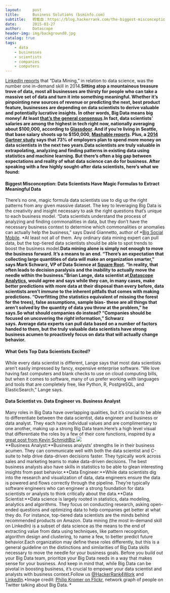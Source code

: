 ```yaml
---
layout:     post
title:      Business Solutions (bsminfo.com)
subtitle:   转载自：https://blog.hackerrank.com/the-biggest-misconception-about-data-scientists/
date:       2015-03-27
author:     Datascope
header-img: img/background0.jpg
catalog: true
tags:
    - data
    - businesses
    - scientists
    - companies
    - computers
---
```


[LinkedIn reports](http://blog.linkedin.com/2014/12/17/the-25-hottest-skills-that-got-people-hired-in-2014) that “Data Mining,” in relation to data science, was the number one in-demand skill in 2014.**Sitting atop a mountainous treasure trove of data, most all businesses are thirsty for people who can take a massive set of data and turn it into something meaningful. Whether it’s pinpointing new sources of revenue or predicting the next, best product feature, businesses are depending on data scientists to derive valuable and potentially lucrative insights. In other words, Big Data means big money! At least [that’s the general consensus](http://iveybusinessjournal.com/publication/why-big-data-is-the-new-competitive-advantage).In fact, data scientists’ salaries are among the highest in tech right now, nationally averaging about $100,000, according to [Glassdoor](http://www.forbes.com/sites/louiscolumbus/2015/02/08/glassdoors-25-best-jobs-in-america-for-2015-includes-data-scientists-and-software-engineers). And if you’re living in Seattle, that base salary shoots up to $150,000, [Mashable reports](http://mashable.com/2015/02/22/highest-paid-tech-jobs-2015). Plus, a [2014 Gartner study](http://www.gartner.com/newsroom/id/2848718) says that 73% of employers plan to spend more money on data scientists in the next two years.Data scientists are truly valuable in extrapolating, analyzing and finding patterns in existing data using statistics and machine learning. But there’s often a big gap between expectations and reality of what data science can do for business. After speaking with a few highly sought-after data scientists, here’s what we found:**

#### **Biggest Misconception: Data Scientists Have Magic Formulas to Extract Meaningful Data**

There’s no one, magic formula data scientists use to dig up the right patterns from any given massive dataset. The key to leveraging Big Data is the creativity and insight necessary to ask the right questions that’s unique to each business model. “Data scientists understand the process of analyzing and finding commonalities in data, but they don’t have the necessary business context to determine which commonalities or anomalies can actually help the business,” says David Giannetto, author of *[Big Social Mobile](http://www.amazon.com/Big-Social-Mobile-Initiatives-Enterprise/dp/1137410396). *At least not all of them. Any ordinary data mining expert can pull data, but the top-tiered data scientists should be able to spot trends to boost the business model.**Data mining alone is simply not enough to move the business forward. It’s a means to an end. “There’s an expectation that collecting large quantities of data will make an organization smarter,” says Mark Schwarz, VP of Data Science at [Square Root](http://square-root.com/). “In reality, that often leads to decision paralysis and the inability to actually move the needle within the business.”Brian Lange, data scientist at[ Datascope Analytics](http://datascopeanalytics.com/), would agree and says while they can, in many cases, make better predictions with more data at their disposal than every before, data scientists aren’t immune to the inherent pitfalls that comes with making predictions. “Overfitting (the statistics equivalent of missing the forest for the trees), false assumptions, sample bias- these are all things that aren’t solved by the quantity of data you throw at the problem,” he says.So what should companies do instead? “Companies should be focused on uncovering the *right* information,” Schwarz says. Average data experts can pull data based on a number of factors handed to them, but the truly valuable data scientists have strong business acumen to proactively focus on data that will actually change behavior.**

#### What Gets Top Data Scientists Excited?

While every data scientist is different, Lange says that most data scientists aren’t easily impressed by fancy, expensive enterprise software. “We love having fast computers and blank checks to use on cloud computing bills, but when it comes to software, many of us prefer working with languages and tools that are completely free, like Python, R, PostgreSQL, and ElasticSearch,” Lange says.

#### Data Scientist vs. Data Engineer vs. Business Analyst

Many roles in Big Data have overlapping qualities, but it’s crucial to be able to differentiate between the data scientist, data engineer and business or data analyst. They each have individual values and are complimentary to one another, making up a strong Big Data team.Here’s a high level visual that differentiate the roles by a few of their core functions, inspired by a[ great post from Kevin SchmidtBiz](https://medium.com/@KevinSchmidtBiz/data-engineer-vs-data-scientist-vs-business-analyst-b68d201364bc).[![](https://hackerrankblog-aaa3.kxcdn.com/wp-content/uploads/2015/03/Untitled-Infographic-16.png)
](https://hackerrankblog-aaa3.kxcdn.com/wp-content/uploads/2015/03/Untitled-Infographic-16.png)**Business Analyst:**Business analysts’ strengths lie in their business acumen. They can communicate well with both the data scientist and C-suite to help drive data-driven decisions faster. They typically work across sales and marketing teams to make data-driven decisions. The best business analysts also have skills in statistics to be able to glean interesting insights from past behavior.**Data Engineer:**While data scientists dig into the research and visualization of data, data engineers ensure the data is powered and flows correctly through the pipeline. They’re typically software engineers who can engineer a strong foundation for data scientists or analysts to think critically about the data.**Data Scientist:**Data science is largely rooted in statistics, data modeling, analytics and algorithms. They focus on conducting research, asking open-ended questions and optimizing data to help companies get better at what they do. For instance, top-tiered data scientists are the minds behind recommended products on Amazon. Data mining (the most in-demand skill on LinkedIn) is a subset of data science as the means to the end of extracting value from data using techniques, like pattern recognition, algorithm design and clustering, to name a few, to better predict future behavior.Each organization may define these roles differently, but this is a general guideline on the distinctions and similarities of Big Data skills necessary to move the needle for your business goals. Before you build out your Big Data team, prioritize your Big Data needs in a way that makes sense for your business. And keep in mind that, while Big Data can be pivotal in boosting business, it’s crucial to empower your data scientist and analysts with business context.Follow us [@HackerRank4Work](https://twitter.com/hackerrank4work) and [LinkedIn](https://www.linkedin.com/company/435210?trk=hp-feed-company-photo).*Image credit: [Philip Kromer on Flickr](https://www.flickr.com/photos/mrflip/5150336351), network graph of people on Twitter talking about Big Data. *

